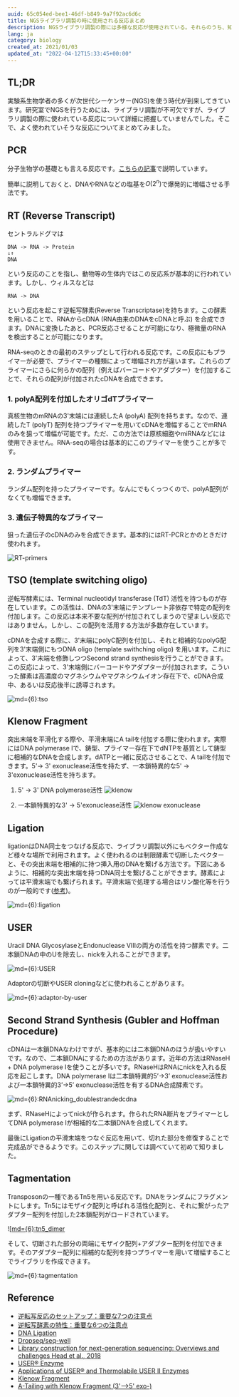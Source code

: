 ```yaml
---
uuid: 65c054ed-bee1-46df-b849-9a7f92ac6d6c
title: NGSライブラリ調製の時に使用される反応まとめ
description: NGSライブラリ調製の際には多様な反応が使用されている。それらのうち、知っているものについて原理をまとめていきたい。
lang: ja
category: biology
created_at: 2021/01/03
updated_at: "2022-04-12T15:33:45+00:00"
---
```


## TL;DR

実験系生物学者の多くが次世代シーケンサー(NGS)を使う時代が到来してきています。研究室でNGSを行うためには、ライブラリ調製が不可欠ですが、ライブラリ調製の際に使われている反応について詳細に把握していませんでした。そこで、よく使われていそうな反応についてまとめてみました。

## PCR

分子生物学の基礎とも言える反応です。[こちらの記事](https://illumination-k.dev/posts/biology/ngs_matome)で説明しています。

簡単に説明しておくと、DNAやRNAなどの塩基を$O(2^n)$で爆発的に増幅させる手法です。

## RT (Reverse Transcript)

セントラルドグマは

```
DNA -> RNA -> Protein
↓↑
DNA
```

という反応のことを指し、動物等の生体内ではこの反応系が基本的に行われています。しかし、ウィルスなどは

```
RNA -> DNA
```

という反応を起こす逆転写酵素(Reverse Transcriptase)を持ちます。この酵素を用いることで、RNAからcDNA (RNA由来のDNAをcDNAと呼ぶ) を合成できます。DNAに変換したあと、PCR反応させることが可能になり、極微量のRNAを検出することが可能になります。

RNA-seqのときの最初のステップとして行われる反応です。この反応にもプライマーが必要で、プライマーの種類によって増幅され方が違います。これらのプライマーにさらに何らかの配列（例えばバーコードやアダプター）を付加することで、それらの配列が付加されたcDNAを合成できます。

### 1. polyA配列を付加したオリゴdTプライマー

真核生物のmRNAの3'末端には連続したA (polyA) 配列を持ちます。なので、連続したT (polyT) 配列を持つプライマーを用いてcDNAを増幅することでmRNAのみを狙って増幅が可能です。ただ、この方法では原核細胞やmiRNAなどには使用できません。RNA-seqの場合は基本的にこのプライマーを使うことが多です。

### 2. ランダムプライマー

ランダム配列を持ったプライマーです。なんにでもくっつくので、polyA配列がなくても増幅できます。

### 3. 遺伝子特異的なプライマー

狙った遺伝子のcDNAのみを合成できます。基本的にはRT-PCRとかのときだけ使われます。

![RT-primers](../../public/library_construction/RT_primers.png)

## TSO (template switching oligo)

逆転写酵素には、Terminal nucleotidyl transferase (TdT) 活性を持つものが存在しています。この活性は、DNAの3'末端にテンプレート非依存で特定の配列を付加します。この反応は本来不要な配列が付加されてしまうので望ましい反応ではありません。しかし、この配列を活用する方法が多数存在しています。

cDNAを合成する際に、3'末端にpolyC配列を付加し、それと相補的なpolyG配列を3'末端側にもつDNA oligo (template swithching oligo) を用います。これによって、3'末端を修飾しつつSecond strand synthesisを行うことができます。この反応によって、3'末端側にバーコードやアダプターが付加されます。こういった酵素は高濃度のマグネシウムやマグネシウムイオン存在下で、cDNA合成中、あるいは反応後半に誘導されます。

![md={6}:tso](../../public/library_construction/tso.png)

## Klenow Fragment

突出末端を平滑化する際や、平滑末端にA tailを付加する際に使われます。実際にはDNA polymerase Ⅰで、鋳型、プライマー存在下でdNTPを基質として鋳型に相補的なDNAを合成します。dATPと一緒に反応させることで、A tailを付加できます。5'-> 3' exonuclease活性を持たず、一本鎖特異的な5' -> 3'exonuclease活性を持ちます。

1. 5' -> 3' DNA polymerase活性
   ![klenow](https://catalog.takara-bio.co.jp/IMAGES/2130a.gif)

2. 一本鎖特異的な3' -> 5'exonuclease活性
   ![klenow exonuclease](https://catalog.takara-bio.co.jp/IMAGES/2130c.gif)

## Ligation

ligationはDNA同士をつなげる反応で、ライブラリ調製以外にもベクター作成など様々な場所で利用されます。よく使われるのは制限酵素で切断したベクターと、その突出末端を相補的に持つ挿入用のDNAを繋げる方法です。下図にあるように、相補的な突出末端を持つDNA同士を繋げることができます。酵素によっては平滑末端でも繋げられます。平滑末端で処理する場合はリン酸化等を行うのが一般的です([参考](https://lifescience.toyobo.co.jp/upload/upld86/protocol-c/cloning86pc01.pdf))。

![md={6}:ligation](https://media.addgene.org/data/easy-thumbnails/filer_public/cms/filer_public/21/27/212780f6-b140-440b-b414-1ec4353167d6/ligation.gif__900x316_q85_crop_subsampling-2_upscale.png)

## USER

Uracil DNA GlycosylaseとEndonuclease VIIIの両方の活性を持つ酵素です。二本鎖DNAの中のUを除去し、nickを入れることができます。

![md={6}:USER](../../public/library_construction/USER_Mechanism.png)

Adaptorの切断やUSER cloningなどに使われることがあります。

![md={6}:adaptor-by-user](https://www.neb.com/-/media/nebus/page-images/newsized-brochure-images/cloning-and-mapping/user_lp_loopadaptorcleavage.png?rev=f6c3b5a51d7f40b093f03133a39934db&hash=861227C19378CCFB0154102618B135CB)

## Second Strand Synthesis (Gubler and Hoffman Procedure)

cDNAは一本鎖DNAなわけですが、基本的には二本鎖DNAのほうが扱いやすいです。なので、二本鎖DNAにするための方法があります。近年の方法はRNaseH + DNA polymerase Iを使うことが多いです。RNaseHはRNAにnickを入れる反応を起こします。DNA polymerase Iは二本鎖特異的5’→3’ exonuclease活性および一本鎖特異的3’→5’ exonuclease活性を有するDNA合成酵素です。

![md={6}:RNAnicking_doublestrandedcdna](https://www.thermofisher.com/jp/ja/home/life-science/cloning/cloning-learning-center/invitrogen-school-of-molecular-biology/rt-education/reverse-transcription-setup/jcr:content/MainParsys/image_a871/foregroundimg.img.320.low.png/1500204713307.png)

まず、RNaseHによってnickが作られます。作られたRNA断片をプライマーとしてDNA polymerase Iが相補的な二本鎖DNAを合成してくれます。

最後にLigationの平滑末端をつなぐ反応を用いて、切れた部分を修復することで完成品ができるようです。このステップに関しては調べていて初めて知りました。

## Tagmentation

Transposonの一種であるTn5を用いる反応です。DNAをランダムにフラグメントにします。Tn5にはモザイク配列と呼ばれる活性化配列と、それに繋がったアダプター配列を付加した2本鎖配列がロードされています。

![[md={6}:tn5_dimer](https://teichlab.github.io/scg_lib_structs/data/tn5_dimer.svg)

そして、切断された部分の両端にモザイク配列+アダプター配列を付加できます。そのアダプター配列に相補的な配列を持つプライマーを用いて増幅することでライブラリを作成できます。

![md={6}:tagmentation](https://www.future-science.com/cms/10.2144/000114133/asset/images/medium/figure2.jpg)

## Reference

- [逆転写反応のセットアップ：重要な7つの注意点](https://www.thermofisher.com/jp/ja/home/life-science/cloning/cloning-learning-center/invitrogen-school-of-molecular-biology/rt-education/reverse-transcription-setup.html)
- [逆転写酵素の特性：重要な6つの注意点](https://www.thermofisher.com/jp/ja/home/life-science/cloning/cloning-learning-center/invitrogen-school-of-molecular-biology/rt-education/reverse-transcriptase-attributes.html)
- [DNA Ligation](https://www.addgene.org/protocols/dna-ligation/)
- [Dropseq/seq-well](https://teichlab.github.io/scg_lib_structs/methods_html/Drop-seq.html)
- [Library construction for next-generation sequencing: Overviews and challenges Head et al., 2018](https://www.future-science.com/doi/10.2144/000114133)
- [USER® Enzyme](https://www.neb.com/products/m5505-user-enzyme)
- [Applications of USER® and Thermolabile USER II Enzymes](https://www.neb.com/applications/cloning-and-synthetic-biology/user-cloning/applications-of-user-and-thermolabile-user-ii-enzymes)
- [Klenow Fragment](https://catalog.takara-bio.co.jp/product/basic_info.php?unitid=U100003145)
- [A-Tailing with Klenow Fragment (3'-->5' exo-)](https://international.neb.com/protocols/2013/11/06/a-tailing-with-klenow-fragment-3-5-exo)
